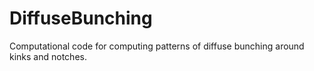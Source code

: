 # DiffuseBunching
Computational code for computing patterns of diffuse bunching around kinks and notches. 
